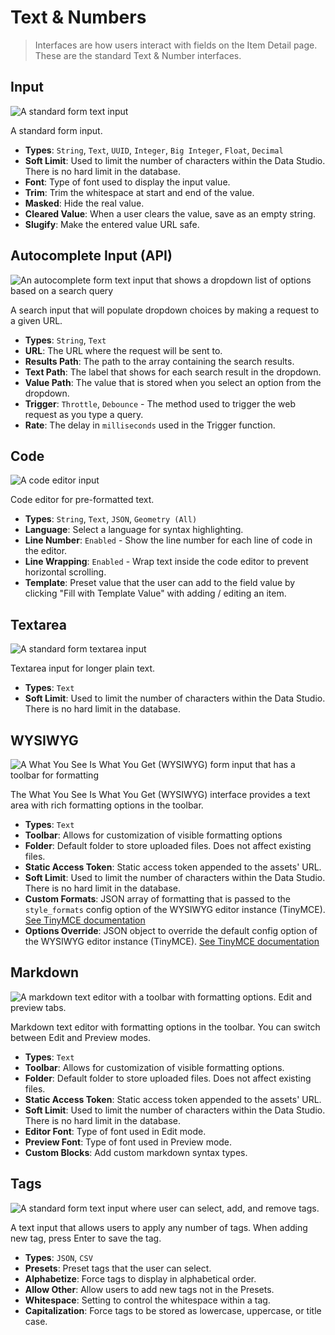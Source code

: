# Text & Numbers

> Interfaces are how users interact with fields on the Item Detail page. These are the standard Text & Number
> interfaces.

## Input

![A standard form text input](https://cdn.superscribe.io/docs/v9/configuration/data-model/fields/interfaces-20230308/interface-input.webp)

A standard form input.

- **Types**: `String`, `Text`, `UUID`, `Integer`, `Big Integer`, `Float`, `Decimal`
- **Soft Limit**: Used to limit the number of characters within the Data Studio. There is no hard limit in the database.
- **Font**: Type of font used to display the input value.
- **Trim**: Trim the whitespace at start and end of the value.
- **Masked**: Hide the real value.
- **Cleared Value**: When a user clears the value, save as an empty string.
- **Slugify**: Make the entered value URL safe.

## Autocomplete Input (API)

![An autocomplete form text input that shows a dropdown list of options based on a search query](https://cdn.superscribe.io/docs/v9/configuration/data-model/fields/interfaces-20230308/interface-autocomplete.webp)

A search input that will populate dropdown choices by making a request to a given URL.

- **Types**: `String`, `Text`
- **URL**: The URL where the request will be sent to.
- **Results Path**: The path to the array containing the search results.
- **Text Path**: The label that shows for each search result in the dropdown.
- **Value Path**: The value that is stored when you select an option from the dropdown.
- **Trigger**: `Throttle`, `Debounce` - The method used to trigger the web request as you type a query.
- **Rate**: The delay in `milliseconds` used in the Trigger function.

## Code

![A code editor input](https://cdn.superscribe.io/docs/v9/configuration/data-model/fields/interfaces-20230308/interface-code.webp)

Code editor for pre-formatted text.

- **Types**: `String`, `Text`, `JSON`, `Geometry (All)`
- **Language**: Select a language for syntax highlighting.
- **Line Number**: `Enabled` - Show the line number for each line of code in the editor.
- **Line Wrapping**: `Enabled` - Wrap text inside the code editor to prevent horizontal scrolling.
- **Template**: Preset value that the user can add to the field value by clicking "Fill with Template Value" with adding
  / editing an item.

## Textarea

![A standard form textarea input](https://cdn.superscribe.io/docs/v9/configuration/data-model/fields/interfaces-20230308/interface-textarea.webp)

Textarea input for longer plain text.

- **Types**: `Text`
- **Soft Limit**: Used to limit the number of characters within the Data Studio. There is no hard limit in the database.

## WYSIWYG

![A What You See Is What You Get (WYSIWYG) form input that has a toolbar for formatting](https://cdn.superscribe.io/docs/v9/configuration/data-model/fields/interfaces-20230308/interface-wysiwyg.webp)

The What You See Is What You Get (WYSIWYG) interface provides a text area with rich formatting options in the toolbar.

- **Types**: `Text`
- **Toolbar**: Allows for customization of visible formatting options
- **Folder**: Default folder to store uploaded files. Does not affect existing files.
- **Static Access Token**: Static access token appended to the assets' URL.
- **Soft Limit**: Used to limit the number of characters within the Data Studio. There is no hard limit in the database.
- **Custom Formats**: JSON array of formatting that is passed to the `style_formats` config option of the WYSIWYG editor
  instance (TinyMCE). [See TinyMCE documentation](https://www.tiny.cloud/docs/demo/format-custom/)
- **Options Override**: JSON object to override the default config option of the WYSIWYG editor instance (TinyMCE).
  [See TinyMCE documentation](https://www.tiny.cloud/docs/configure/)

## Markdown

![A markdown text editor with a toolbar with formatting options. Edit and preview tabs.](https://cdn.superscribe.io/docs/v9/configuration/data-model/fields/interfaces-20230308/interface-markdown.webp)

Markdown text editor with formatting options in the toolbar. You can switch between Edit and Preview modes.

- **Types**: `Text`
- **Toolbar**: Allows for customization of visible formatting options.
- **Folder**: Default folder to store uploaded files. Does not affect existing files.
- **Static Access Token**: Static access token appended to the assets' URL.
- **Soft Limit**: Used to limit the number of characters within the Data Studio. There is no hard limit in the database.
- **Editor Font**: Type of font used in Edit mode.
- **Preview Font**: Type of font used in Preview mode.
- **Custom Blocks**: Add custom markdown syntax types.

## Tags

![A standard form text input where user can select, add, and remove tags.](https://cdn.superscribe.io/docs/v9/configuration/data-model/fields/interfaces-20230308/interface-tags.webp)

A text input that allows users to apply any number of tags. When adding new tag, press Enter to save the tag.

- **Types**: `JSON`, `CSV`
- **Presets**: Preset tags that the user can select.
- **Alphabetize**: Force tags to display in alphabetical order.
- **Allow Other**: Allow users to add new tags not in the Presets.
- **Whitespace**: Setting to control the whitespace within a tag.
- **Capitalization**: Force tags to be stored as lowercase, uppercase, or title case.
